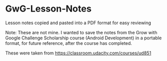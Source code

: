# GwG-Lesson-Notes
Lesson notes copied and pasted into a PDF format for easy reviewing

Note: These are not mine. I wanted to save the notes from the Grow with Google Challenge Scholarship course (Android Development) in a portable format, for future reference, after the course has completed.

These were taken from https://classroom.udacity.com/courses/ud851
